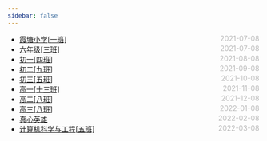 ```yaml
---
sidebar: false
---
```

* [霞塘小学[一班]](./primary-school)  <span style="color:#bbb; float:right">2021-07-08</span>
* [六年级[三班]](./class3)  <span style="color:#bbb; float:right">2021-07-08</span>
* [初一[四班]](./class4)  <span style="color:#bbb; float:right">2021-08-08</span>
* [初二[九班]](./class9)  <span style="color:#bbb; float:right">2021-09-08</span>
* [初三[五班]](./class5)  <span style="color:#bbb; float:right">2021-10-08</span>
* [高一[十三班]](./class13)  <span style="color:#bbb; float:right">2021-11-08</span>
* [高二[八班]](./class8)  <span style="color:#bbb; float:right">2021-12-08</span>
* [高三[八班]](./class8)  <span style="color:#bbb; float:right">2022-01-08</span>
* [真心英雄](./class21)  <span style="color:#bbb; float:right">2022-02-08</span>
* [计算机科学与工程[五班]](./class5)  <span style="color:#bbb; float:right">2022-03-08</span>

<style>
@media screen and (min-width: 400px) {
  .theme-default-content:not(.custom) {
    margin:auto auto;
  }
}
</style>
